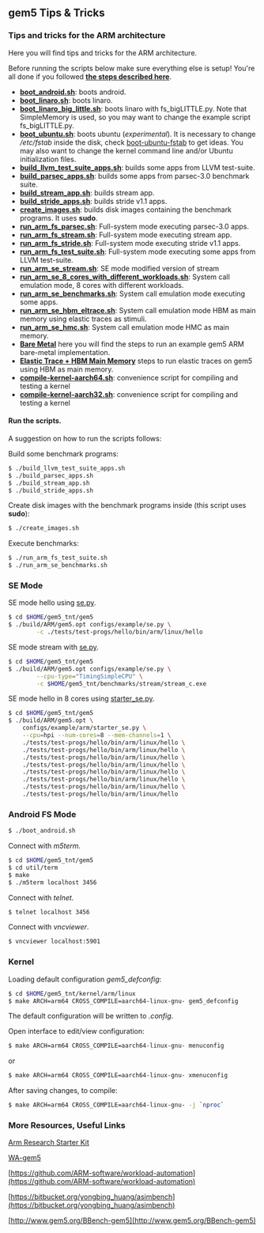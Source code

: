 ## gem5 Tips & Tricks
### **Tips and tricks for the ARM architecture**

Here you will find tips and tricks for the ARM architecture.

Before running the scripts below make sure everything else is setup! You're all done if you followed [**the steps described here**](../../README.md).

* [**boot_android.sh**](boot_android.sh): boots android.
* [**boot_linaro.sh**](boot_linaro.sh): boots linaro.
* [**boot_linaro_big_little.sh**](boot_linaro_big_little.sh): boots linaro with fs_bigLITTLE.py. Note that SimpleMemory is used, so you may want to change the example script fs_bigLITTLE.py.
* [**boot_ubuntu.sh**](boot_ubuntu.sh): boots ubuntu (*experimental*). It is necessary to change */etc/fstab* inside the disk, check [boot-ubuntu-fstab](boot-ubuntu-fstab) to get ideas. You may also want to change the kernel command line and/or Ubuntu initialization files.
* [**build_llvm_test_suite_apps.sh**](build_llvm_test_suite_apps.sh): builds some apps from LLVM test-suite.
* [**build_parsec_apps.sh**](build_parsec_apps.sh): builds some apps from parsec-3.0 benchmark suite.
* [**build_stream_app.sh**](build_stream_app.sh): builds stream app.
* [**build_stride_apps.sh**](build_stride_apps.sh): builds stride v1.1 apps.
* [**create_images.sh**](create_images.sh): builds disk images containing the benchmark programs. It uses **sudo**.
* [**run_arm_fs_parsec.sh**](run_arm_fs_parsec.sh): Full-system mode executing parsec-3.0 apps.
* [**run_arm_fs_stream.sh**](run_arm_fs_stream.sh): Full-system mode executing stream app.
* [**run_arm_fs_stride.sh**](run_arm_fs_stride.sh): Full-system mode executing stride v1.1 apps.
* [**run_arm_fs_test_suite.sh**](run_arm_fs_test_suite.sh): Full-system mode executing some apps from LLVM test-suite.
* [**run_arm_se_stream.sh**](run_arm_se_stream.sh): SE mode modified version of stream
* [**run_arm_se_8_cores_with_different_workloads.sh**](run_arm_se_8_cores_with_different_workloads.sh): System call emulation mode, 8 cores with different workloads.
* [**run_arm_se_benchmarks.sh**](run_arm_se_benchmarks.sh): System call emulation mode executing some apps.
* [**run_arm_se_hbm_eltrace.sh**](run_arm_se_hbm_eltrace.sh): System call emulation mode HBM as main memory using elastic traces as stimuli.
* [**run_arm_se_hmc.sh**](run_arm_se_hmc.sh): System call emulation mode HMC as main memory.
* [**Bare Metal**](https://github.com/tukl-msd/gem5.bare-metal) here you will find the steps to run an example gem5 ARM bare-metal implementation. 
* [**Elastic Trace + HBM Main Memory**](../../patches/gem5/HBM_elastic_traces/README.md) steps to run elastic traces on gem5 using HBM as main memory.
* **[compile-kernel-aarch64.sh]**: convenience script for compiling and testing a kernel
* **[compile-kernel-aarch32.sh]**: convenience script for compiling and testing a kernel

#### **Run the scripts.**

A suggestion on how to run the scripts follows:

Build some benchmark programs:
```bash
$ ./build_llvm_test_suite_apps.sh
$ ./build_parsec_apps.sh
$ ./build_stream_app.sh
$ ./build_stride_apps.sh
```

Create disk images with the benchmark programs inside (this script uses
**sudo**):
```bash
$ ./create_images.sh
```

Execute benchmarks:
```bash
$ ./run_arm_fs_test_suite.sh
$ ./run_arm_se_benchmarks.sh
```

### SE Mode

SE mode hello using [se.py].

```bash
$ cd $HOME/gem5_tnt/gem5
$ ./build/ARM/gem5.opt configs/example/se.py \
		-c ./tests/test-progs/hello/bin/arm/linux/hello
```

SE mode stream with [se.py].
```bash
$ cd $HOME/gem5_tnt/gem5
$ ./build/ARM/gem5.opt configs/example/se.py \
		--cpu-type="TimingSimpleCPU" \
		-c $HOME/gem5_tnt/benchmarks/stream/stream_c.exe 
```

SE mode hello in 8 cores using [starter_se.py].

```bash
$ cd $HOME/gem5_tnt/gem5
$ ./build/ARM/gem5.opt \
	configs/example/arm/starter_se.py \
	--cpu=hpi --num-cores=8 --mem-channels=1 \
	./tests/test-progs/hello/bin/arm/linux/hello \
	./tests/test-progs/hello/bin/arm/linux/hello \
	./tests/test-progs/hello/bin/arm/linux/hello \
	./tests/test-progs/hello/bin/arm/linux/hello \
	./tests/test-progs/hello/bin/arm/linux/hello \
	./tests/test-progs/hello/bin/arm/linux/hello \
	./tests/test-progs/hello/bin/arm/linux/hello \
	./tests/test-progs/hello/bin/arm/linux/hello
```

### Android FS Mode

```bash
$ ./boot_android.sh
```

Connect with *m5term*.

```bash
$ cd $HOME/gem5_tnt/gem5
$ cd util/term
$ make
$ ./m5term localhost 3456
```

Connect with *telnet*.

```bash
$ telnet localhost 3456
```

Connect with *vncviewer*.

```bash
$ vncviewer localhost:5901
```

### Kernel

Loading default configuration *gem5_defconfig*:

```bash
$ cd $HOME/gem5_tnt/kernel/arm/linux
$ make ARCH=arm64 CROSS_COMPILE=aarch64-linux-gnu- gem5_defconfig
```

The default configuration will be written to *.config*.

Open interface to edit/view configuration:

```bash
$ make ARCH=arm64 CROSS_COMPILE=aarch64-linux-gnu- menuconfig
```

or

```bash
$ make ARCH=arm64 CROSS_COMPILE=aarch64-linux-gnu- xmenuconfig
```

After saving changes, to compile:

```bash
$ make ARCH=arm64 CROSS_COMPILE=aarch64-linux-gnu- -j `nproc`
```

### More Resources, Useful Links

[Arm Research Starter Kit](https://github.com/arm-university/arm-gem5-rsk)

[WA-gem5](http://www.gem5.org/WA-gem5)

[https://github.com/ARM-software/workload-automation](https://github.com/ARM-software/workload-automation)

[https://bitbucket.org/yongbing_huang/asimbench](https://bitbucket.org/yongbing_huang/asimbench)

[http://www.gem5.org/BBench-gem5](http://www.gem5.org/BBench-gem5)


[se.py]: https://gem5.googlesource.com/public/gem5/+/refs/heads/master/configs/example/se.py
[starter_se.py]: https://gem5.googlesource.com/public/gem5/+/refs/heads/master/configs/example/arm/starter_se.py
[compile-kernel-aarch32.sh]: compile-kernel-aarch32.sh
[compile-kernel-aarch64.sh]: compile-kernel-aarch64.sh

